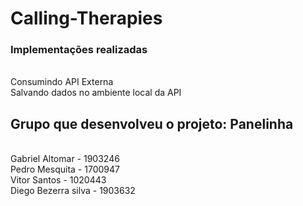 # Calling-Therapies

<h3> Implementações realizadas</h3>
<br>Consumindo API Externa
<br>Salvando dados no ambiente local da API

<h2>Grupo que desenvolveu o projeto: Panelinha</h2>
<br>Gabriel Altomar - 1903246
<br>Pedro Mesquita - 1700947
<br>Vitor Santos - 1020443
<br>Diego Bezerra silva - 1903632
